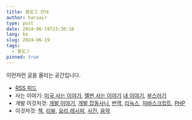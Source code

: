 ```yaml
---
title: 블로그 안내
author: haruair
type: post
date: 2024-06-19T23:30:18
lang: ko
slug: 2024-06-19
tags:
  - 블로그
pinned: true
---
```


이런저런 글을 올리는 공간입니다.

- [RSS 피드](/ko/feed.xml)
- 사는 이야기: [미국 사는 이야기](/ko/tag/life-in-us/), [멜번 사는 이야기](/ko/tag/life-in-australia/)
[내 이야기](/ko/tag/my-stories/), [부스러기](/ko/tag/memo/)
- 개발 이것저것:  [개발 이야기](/ko/tag/dev-life/), [개발 잡동사니](/ko/tag/it/),
[번역](/ko/tag/translations/), [리눅스](/ko/tag/linux/), 
[자바스크립트](/ko/tag/js/), [PHP](/ko/tag/php/)
- 이것저것: [책](/ko/tag/book/), [리뷰](/ko/tag/review/), 
[요리 레시피](/ko/tag/recipe/), [사진](/ko/tag/photography/), [음악](/ko/tag/music/)

